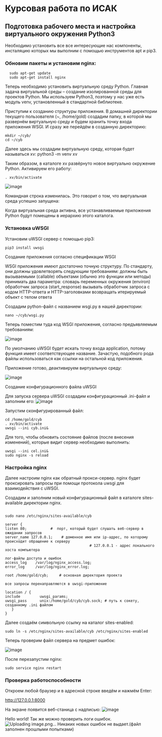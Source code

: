 # Курсовая работа по ИСАК
## Подготовка рабочего места и настройка виртуального окружения Python3

Необходимо установить все все интересующие нас компоненты, инсталяцию которых мы выполним с помощью инструментов apt и pip3.

### Обновим пакеты и установим nginx:
```
  sudo apt-get update
  sudo apt-get install nginx
```
Теперь необходимо установить виртуальную среду Python. Главная задача виртуальной среды – создание изолированной среды для проектов Python. Мы используем Python3, поэтому у нас уже есть модуль venv, установленный в стандартной библиотеке.

Приступим к созданию структуры приложения. В домашней директории текущего пользователя (~, /home/gold) создадим папку, в которой мы развернём виртуальную среду и будем хранить точку входа приложения WSGI. И сразу же перейдём в созданную директорию:
```
mkdir ~/cyb/
cd ~/cyb
```
Далее здесь мы создадим виртуальную среду, которая будет называться xv:
python3 -m venv xv

Таким образом, в каталоге xv развёрнуто новое виртуально окружение Python. Активируем его работу:
```
. xv/bin/activate
```
![image](https://user-images.githubusercontent.com/57058926/121810453-a6fa8380-cc69-11eb-808f-d4c321ae298b.png)

Командная строка изменилась. Это говорит о том, что виртуальная среда успешно запущена:

Когда виртуальная среда активна, все устанавливаемые приложения Python будут помещены в иерархию этого каталога.

### Установка uWSGI


Установим uWSGI сервер с помощью pip3:
```
pip3 install uwsgi
```
Создание приложения согласно спецификации WSGI


WSGI приложения имеют достаточно точную структуру.
По стандарту, они должны удовлетворять следующим требованиям:
должны быть вызываемыми (callable) объектами (обычно это функции или методы)
принимать два параметра:
словарь переменных окружения (environ)
обработчик запроса (start_response)
вызывать обработчик запроса с кодом HTTP-ответа и HTTP-заголовками
возвращать итерируемый объект с телом ответа

Создадим python-файл с названием wsgi.py в нашей директории:
```
nano ~/cyb/wsgi.py
```
Теперь поместим туда код WSGI приложения, согласно предъявляемым требованиям:

![image](https://user-images.githubusercontent.com/57058926/121810503-d4dfc800-cc69-11eb-85a6-8bcf7e792c8c.png)

По умолчанию uWSGI будет искать точку входа application, потому функция имеет соответствующее название.
Зачастую, подобного рода файлы использоваться как ссылки на остальной код приложения.

Приложение готово, деактивируем виртуальную среду:

![image](https://user-images.githubusercontent.com/57058926/121810518-e032f380-cc69-11eb-8fc9-d40ae9cd27dd.png)

Создание конфигурационного файла uWSGI


Для запуска сервера uWSGI создадим конфигурационный .ini-файл и заполним его:
![image](https://user-images.githubusercontent.com/57058926/121810537-f17c0000-cc69-11eb-99e5-adc8d36afeff.png)

Запустим сконфигурированный файл:
```
cd /home/gold/cyb
. xv/bin/activate
uwsgi --ini cyb.ini&
```
Для того, чтобы обновить состояние файлов (после внесения изменений), которые видит сервер необходимо выполнить:
```
uwsgi --ini cel.ini&
sudo nginx -s reload
```
### Настройка nginx


Далее настроим nginx как обратный прокси-сервер. nginx будет проксировать запросы при помощи протокола uwsgi для взаимодействия с uWSGI.

Создадим и заполним новый конфигурационный файл в каталоге sites-available директории nginx.
```

sudo nano /etc/nginx/sites-available/cyb
```
```
server {
listen 80;           #  порт, который будет слушать веб-сервер в ожидании запросов
server_name 127.0.0.1;    # доменное имя или ip-адрес, по которому происходит обращение к серверу
                                       # 127.0.0.1 - адрес локального хоста компьютера 

лог-файлы доступа и ошибок 
access_log    /var/log/nginx_access.log;     
error_log     /var/log/nginx_error.log;

root /home/gold/cyb;     # основная директория проекта 

все запросы перенаправляются в uwsgi-приложение

location / {
include         uwsgi_params;
uwsgi_pass      unix:/home/gold/cyb/cyb.sock; # путь к сокету, созданному .ini файлом 
   }
}
```
Далее создаём символьную ссылку на каталог sites-enabled:
```
sudo ln -s /etc/nginx/sites-available/cyb /etc/nginx/sites-enabled
```
Теперь проверим файл сервера на предмет ошибок:

![image](https://user-images.githubusercontent.com/57058926/121810818-eb3a5380-cc6a-11eb-94b0-9ee92cd78878.png)

После перезапустим nginx:
```
sudo service nginx restart
```

### Проверка работоспособности


Откроем любой браузер и в адресной строке введём и нажмём Enter:

http://127.0.0.1:8000



На экране появится веб-станица с надписью:
![image](https://user-images.githubusercontent.com/57058926/121859892-f344d280-cd00-11eb-8a89-cb276af8ab68.png)

Hello world!
Так же можно проверить логи ошибок.
![Uploading image.png…]()
Никаких новых ошибок не выдает.(файл заполнен прошлыми попытками)
